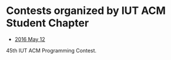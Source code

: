 # Contests organized by IUT ACM Student Chapter

* [2016 May 12](2016-may-12)

45th IUT ACM Programming Contest.
